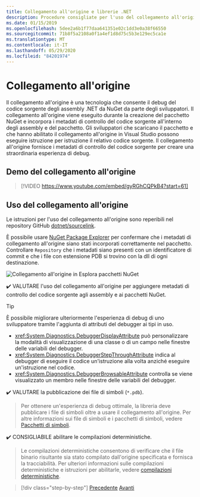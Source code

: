 ```yaml
---
title: Collegamento all'origine e librerie .NET
description: Procedure consigliate per l'uso del collegamento all'origine per migliorare il debug per le librerie .NET.
ms.date: 01/15/2019
ms.openlocfilehash: 5dee2a6b1f77daa641351e02c1dd3e0a38f66550
ms.sourcegitcommit: 71b8f5a2108a0f1a4ef1d8d75c5b3e129ec5ca1e
ms.translationtype: MT
ms.contentlocale: it-IT
ms.lasthandoff: 05/29/2020
ms.locfileid: "84201974"
---
```

# <a name="source-link"></a>Collegamento all'origine

Il collegamento all'origine è una tecnologia che consente il debug del codice sorgente degli assembly .NET da NuGet da parte degli sviluppatori. Il collegamento all'origine viene eseguito durante la creazione del pacchetto NuGet e incorpora i metadati di controllo del codice sorgente all'interno degli assembly e del pacchetto. Gli sviluppatori che scaricano il pacchetto e che hanno abilitato il collegamento all'origine in Visual Studio possono eseguire istruzione per istruzione il relativo codice sorgente. Il collegamento all'origine fornisce i metadati di controllo del codice sorgente per creare una straordinaria esperienza di debug.

## <a name="source-link-demo"></a>Demo del collegamento all'origine

<!--markdownlint-disable MD034 -->
> [!VIDEO https://www.youtube.com/embed/gyRGhCQPkB4?start=61]

## <a name="using-source-link"></a>Uso del collegamento all'origine

Le istruzioni per l'uso del collegamento all'origine sono reperibili nel repository GitHub [dotnet/sourcelink](https://github.com/dotnet/sourcelink/blob/master/README.md).

È possibile usare [NuGet Package Explorer](https://github.com/NuGetPackageExplorer/NuGetPackageExplorer) per confermare che i metadati di collegamento all'origine siano stati incorporati correttamente nel pacchetto. Controllare `Repository` che i metadati siano presenti con un identificatore di commit e che i file con estensione PDB si trovino con la dll di ogni destinazione.

![Collegamento all'origine in Esplora pacchetti NuGet](./media/sourcelink/nuget-package-explorer-sourcelink.png "Collegamento all'origine in Esplora pacchetti NuGet")

✔️ VALUTARE l'uso del collegamento all'origine per aggiungere metadati di controllo del codice sorgente agli assembly e ai pacchetti NuGet.

> [!TIP]
> È possibile migliorare ulteriormente l'esperienza di debug di uno sviluppatore tramite l'aggiunta di attributi del debugger ai tipi in uso.
>
> * <xref:System.Diagnostics.DebuggerDisplayAttribute> può personalizzare la modalità di visualizzazione di una classe o di un campo nelle finestre delle variabili del debugger.
> * <xref:System.Diagnostics.DebuggerStepThroughAttribute> indica al debugger di eseguire il codice un'istruzione alla volta anziché eseguire un'istruzione nel codice.
> * <xref:System.Diagnostics.DebuggerBrowsableAttribute> controlla se viene visualizzato un membro nelle finestre delle variabili del debugger.

✔️ VALUTARE la pubblicazione dei file di simboli (`*.pdb`).

> Per ottenere un'esperienza di debug ottimale, la libreria deve pubblicare i file di simboli oltre a usare il collegamento all'origine. Per altre informazioni sui file di simboli e i pacchetti di simboli, vedere [Pacchetti di simboli](./nuget.md#symbol-packages).

✔️ CONSIGLIABILE abilitare le compilazioni deterministiche.

> Le compilazioni deterministiche consentono di verificare che il file binario risultante sia stato compilato dall'origine specificata e fornisca la tracciabilità. Per ulteriori informazioni sulle compilazioni deterministiche e istruzioni per abilitarle, vedere [compilazioni deterministiche](https://github.com/clairernovotny/DeterministicBuilds).

>[!div class="step-by-step"]
>[Precedente](dependencies.md) 
> [Avanti](publish-nuget-package.md)
